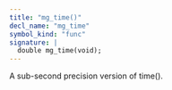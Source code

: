 ```yaml
---
title: "mg_time()"
decl_name: "mg_time"
symbol_kind: "func"
signature: |
  double mg_time(void);
---
```


A sub-second precision version of time(). 

